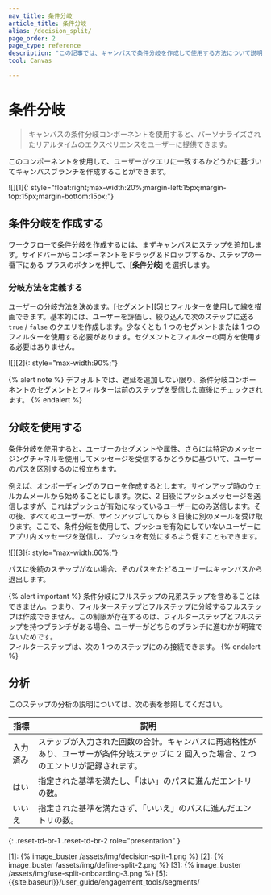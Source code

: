 ```yaml
---
nav_title: 条件分岐 
article_title: 条件分岐 
alias: /decision_split/
page_order: 2
page_type: reference
description: "この記事では、キャンバスで条件分岐を作成して使用する方法について説明します。"
tool: Canvas

---
```


# 条件分岐 

> キャンバスの条件分岐コンポーネントを使用すると、パーソナライズされたリアルタイムのエクスペリエンスをユーザーに提供できます。 

このコンポーネントを使用して、ユーザーがクエリに一致するかどうかに基づいてキャンバスブランチを作成することができます。

![][1]{: style="float:right;max-width:20%;margin-left:15px;margin-top:15px;margin-bottom:15px;"}

## 条件分岐を作成する 

ワークフローで条件分岐を作成するには、まずキャンバスにステップを追加します。サイドバーからコンポーネントをドラッグ＆ドロップするか、ステップの一番下にある <i class="fas fa-plus-circle"></i> プラスのボタンを押して、[**条件分岐**] を選択します。

### 分岐方法を定義する

ユーザーの分岐方法を決めます。[セグメント][5]とフィルターを使用して線を描画できます。基本的には、ユーザーを評価し、絞り込んで次のステップに送る `true` / `false` のクエリを作成します。少なくとも 1 つのセグメントまたは 1 つのフィルターを使用する必要があります。セグメントとフィルターの両方を使用する必要はありません。

![][2]{: style="max-width:90%;"}

{% alert note %}
デフォルトでは、遅延を追加しない限り、条件分岐コンポーネントのセグメントとフィルターは前のステップを受信した直後にチェックされます。
{% endalert %} 

## 分岐を使用する

条件分岐を使用すると、ユーザーのセグメントや属性、さらには特定のメッセージングチャネルを使用してメッセージを受信するかどうかに基づいて、ユーザーのパスを区別するのに役立ちます。

例えば、オンボーディングのフローを作成するとします。サインアップ時のウェルカムメールから始めることにします。次に、2 日後にプッシュメッセージを送信しますが、これはプッシュが有効になっているユーザーにのみ送信します。その後、すべてのユーザーが、サインアップしてから 3 日後に別のメールを受け取ります。ここで、条件分岐を使用して、プッシュを有効にしていないユーザーにアプリ内メッセージを送信し、プッシュを有効にするよう促すこともできます。

![][3]{: style="max-width:60%;"}

パスに後続のステップがない場合、そのパスをたどるユーザーはキャンバスから退出します。 

{% alert important %}
条件分岐にフルステップの兄弟ステップを含めることはできません。つまり、フィルターステップとフルステップに分岐するフルステップは作成できません。この制限が存在するのは、フィルターステップとフルステップを持つブランチがある場合、ユーザーがどちらのブランチに進むかが明確でないためです。
<br>
フィルターステップは、次の 1 つのステップにのみ接続できます。
{% endalert %}

## 分析

このステップの分析の説明については、次の表を参照してください。

| 指標 | 説明 |
|---|---|
| 入力済み | ステップが入力された回数の合計。キャンバスに再適格性があり、ユーザーが条件分岐ステップに 2 回入った場合、2 つのエントリが記録されます。 |
| はい | 指定された基準を満たし、「はい」のパスに進んだエントリの数。 |
| いいえ | 指定された基準を満たさず、「いいえ」のパスに進んだエントリの数。 |
{: .reset-td-br-1 .reset-td-br-2 role="presentation" }

[1]: {% image_buster /assets/img/decision-split-1.png %}
[2]: {% image_buster /assets/img/define-split-2.png %}
[3]: {% image_buster /assets/img/use-split-onboarding-3.png %}
[5]: {{site.baseurl}}/user_guide/engagement_tools/segments/
